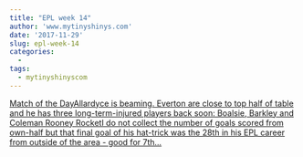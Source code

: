 ```yaml
---
title: "EPL week 14"
author: 'www.mytinyshinys.com'
date: '2017-11-29'
slug: epl-week-14
categories:
  - 
tags:
  - mytinyshinyscom
---
```


[Match of the DayAllardyce is beaming. Everton are close to top half of table and he has three long-term-injured players back soon: Boalsie, Barkley and Coleman Rooney RocketI do not collect the number of goals scored from own-half but that final goal of his hat-trick was the 28th in his EPL career from outside of the area - good for 7th...<click to read more>](https://www.mytinyshinys.com/2017/11/29/epl-week-14/)

